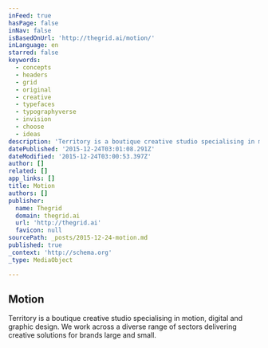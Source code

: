 ```yaml
---
inFeed: true
hasPage: false
inNav: false
isBasedOnUrl: 'http://thegrid.ai/motion/'
inLanguage: en
starred: false
keywords:
  - concepts
  - headers
  - grid
  - original
  - creative
  - typefaces
  - typographyverse
  - invision
  - choose
  - ideas
description: 'Territory is a boutique creative studio specialising in motion, digital and graphic design. We work across a diverse range of sectors delivering creative solutions for brands large and small.'
datePublished: '2015-12-24T03:01:08.291Z'
dateModified: '2015-12-24T03:00:53.397Z'
author: []
related: []
app_links: []
title: Motion
authors: []
publisher:
  name: Thegrid
  domain: thegrid.ai
  url: 'http://thegrid.ai'
  favicon: null
sourcePath: _posts/2015-12-24-motion.md
published: true
_context: 'http://schema.org'
_type: MediaObject

---
```

<article style=""><h1>Motion</h1><p>Territory is a boutique creative studio specialising in motion, digital and graphic design. We work across a diverse range of sectors delivering creative solutions for brands large and small.</p></article>